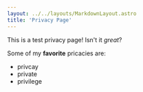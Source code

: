 ```yaml
---
layout: ../../layouts/MarkdownLayout.astro
title: 'Privacy Page'
---
```


This is a test privacy page! Isn't it _great_?

Some of my **favorite** pricacies are:

- privcay
- private
- privilege
